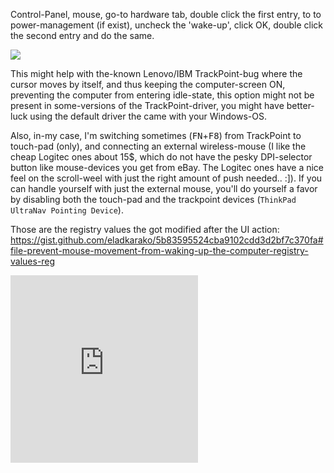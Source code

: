 
Control-Panel, mouse, go-to hardware tab, double click the first entry, to to power-management (if exist), 
uncheck the 'wake-up', click OK, 
double click the second entry and do the same.

<img src="https://icompile.eladkarako.com/_uploads/icompile.eladkarako.com_prevent-mouse-movement-from-waking-up-the-computer.png" />

This might help with the-known Lenovo/IBM TrackPoint-bug where the cursor moves by itself, 
and thus keeping the computer-screen ON, preventing the computer from entering idle-state, 
this option might not be present in some-versions of the TrackPoint-driver, 
you might have better-luck using the default driver the came with your Windows-OS.

Also, in-my case, I'm switching sometimes (<kbd>FN</kbd>+<kbd>F8</kbd>) from TrackPoint to touch-pad (only), 
and connecting an external wireless-mouse (I like the cheap Logitec ones about 15$, which do not have the pesky DPI-selector button like mouse-devices you get from eBay. The Logitec ones have a nice feel on the scroll-weel with just the right amount of push needed.. :]).
If you can handle yourself with just the external mouse, you'll do yourself a favor by disabling both the touch-pad and the trackpoint devices (<code>ThinkPad UltraNav Pointing Device</code>).

Those are the registry values the got modified after the UI action:
<a href="https://gist.github.com/eladkarako/5b83595524cba9102cdd3d2bf7c370fa#file-prevent-mouse-movement-from-waking-up-the-computer-registry-values-reg">https://gist.github.com/eladkarako/5b83595524cba9102cdd3d2bf7c370fa#file-prevent-mouse-movement-from-waking-up-the-computer-registry-values-reg</a>

<iframe type="text/html" charset="UTF-8" loading="eager" lazyload="off" importance="high"
  src="https://icompile.eladkarako.com/_resources/embed_gist.html?gistuser=eladkarako&gistid=5b83595524cba9102cdd3d2bf7c370fa&origin=https%3A%2F%2Ficompile.eladkarako.com&contenteditable=true" 
  referrerpolicy="no-referrer" sandbox="allow-same-origin allow-scripts allow-top-navigation" 
  seamless="false" frameborder="0" marginheight="0" marginwidth="0" scrolling="auto" 
  style="height:300px;"
></iframe>
